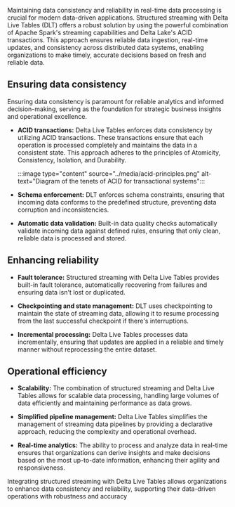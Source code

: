 Maintaining data consistency and reliability in real-time data processing is crucial for modern data-driven applications. Structured streaming with Delta Live Tables (DLT) offers a robust solution by using the powerful combination of Apache Spark's streaming capabilities and Delta Lake's ACID transactions. This approach ensures reliable data ingestion, real-time updates, and consistency across distributed data systems, enabling organizations to make timely, accurate decisions based on fresh and reliable data.

## Ensuring data consistency
Ensuring data consistency is paramount for reliable analytics and informed decision-making, serving as the foundation for strategic business insights and operational excellence.

- **ACID transactions:** Delta Live Tables enforces data consistency by utilizing ACID transactions. These transactions ensure that each operation is processed completely and maintains the data in a consistent state. This approach adheres to the principles of Atomicity, Consistency, Isolation, and Durability.

    :::image type="content" source="../media/acid-principles.png" alt-text="Diagram of the tenets of ACID for transactional systems":::

- **Schema enforcement:** DLT enforces schema constraints, ensuring that incoming data conforms to the predefined structure, preventing data corruption and inconsistencies.

- **Automatic data validation:** Built-in data quality checks automatically validate incoming data against defined rules, ensuring that only clean, reliable data is processed and stored.

## Enhancing reliability

- **Fault tolerance:** Structured streaming with Delta Live Tables provides built-in fault tolerance, automatically recovering from failures and ensuring data isn't lost or duplicated.

- **Checkpointing and state management:** DLT uses checkpointing to maintain the state of streaming data, allowing it to resume processing from the last successful checkpoint if there's interruptions.

- **Incremental processing:** Delta Live Tables processes data incrementally, ensuring that updates are applied in a reliable and timely manner without reprocessing the entire dataset.

## Operational efficiency
- **Scalability:** The combination of structured streaming and Delta Live Tables allows for scalable data processing, handling large volumes of data efficiently and maintaining performance as data grows.

- **Simplified pipeline management:** Delta Live Tables simplifies the management of streaming data pipelines by providing a declarative approach, reducing the complexity and operational overhead.

- **Real-time analytics:** The ability to process and analyze data in real-time ensures that organizations can derive insights and make decisions based on the most up-to-date information, enhancing their agility and responsiveness.

Integrating structured streaming with Delta Live Tables allows organizations to enhance data consistency and reliability, supporting their data-driven operations with robustness and accuracy